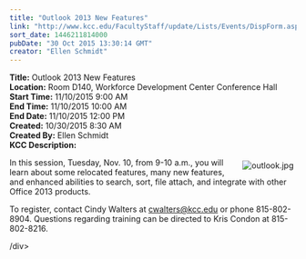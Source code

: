 ```yaml
---
title: "Outlook 2013 New Features"
link: "http://www.kcc.edu/FacultyStaff/update/Lists/Events/DispForm.aspx?ID=889"
sort_date: 1446211814000
pubDate: "30 Oct 2015 13:30:14 GMT"
creator: "Ellen Schmidt"
---
```


<div><b>Title:</b> Outlook 2013 New Features</div>
<div><b>Location:</b> Room D140, Workforce Development Center Conference Hall</div>
<div><b>Start Time:</b> 11/10/2015 9:00 AM</div>
<div><b>End Time:</b> 11/10/2015 10:00 AM</div>
<div><b>End Date:</b> 11/10/2015 12:00 PM</div>
<div><b>Created:</b> 10/30/2015 8:30 AM</div>
<div><b>Created By:</b> Ellen Schmidt</div>
<div><b>KCC Description:</b> <div class="ExternalClass20993DD8033E4A6CB249E6D28DE7E863"><p><img alt="outlook.jpg" src="/FacultyStaff/update/Documents/outlook.jpg" style="vertical-align:auto;float:right;margin:5px" />In this session, Tuesday, Nov. 10, from 9-10 a.m., you will learn about some relocated features, many new features, and enhanced abilities to search, sort, file attach, and integrate with other Office 2013 products.</p>
<p>To register, contact Cindy Walters at <a href="mailto:cwalters@kcc.edu">cwalters@kcc.edu</a> or phone 815-802-8904. Questions regarding training can be directed to Kris Condon at 815-802-8216.<br /></p></div>
</div>
/div></div>
